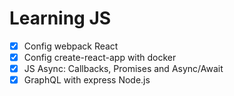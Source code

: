 # Learning JS

- [x] Config webpack React
- [x] Config create-react-app with docker
- [x] JS Async: Callbacks, Promises and Async/Await
- [x] GraphQL with express Node.js
